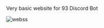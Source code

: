 Very basic website for 93 Discord Bot

![webss](https://user-images.githubusercontent.com/65078619/108688996-8d98c480-751e-11eb-9789-9a13f907db68.PNG)
